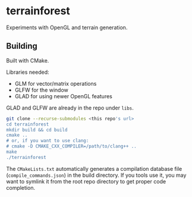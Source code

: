 # terrainforest

Experiments with OpenGL and terrain generation.

## Building

Built with CMake.

Libraries needed:

 - GLM for vector/matrix operations
 - GLFW for the window
 - GLAD for using newer OpenGL features

GLAD and GLFW are already in the repo under `libs`.

``` bash
git clone --recurse-submodules <this repo's url>
cd terrainforest
mkdir build && cd build
cmake ..
# or, if you want to use clang:
# cmake -D CMAKE_CXX_COMPILER=/path/to/clang++ ..
make
./terrainforest
```

The `CMakeLists.txt` automatically generates a compilation database
file (`compile_commands.json`) in the build directory. If you tools
use it, you may want to symlink it from the root repo directory to get
proper code completion.
